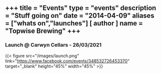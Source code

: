 +++
title = "Events"
type = "events"
description = "Stuff going on"
date = "2014-04-09"
aliases = ["whats on","launches"]
[ author ]
  name = "Topwise Brewing"
+++
---
### Launch @ Carwyn Cellars - 26/03/2021
{{< figure src="/images/launch.png" link="https://www.facebook.com/events/348532726453370" target="_blank" height="45%" width="45%" >}}
